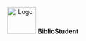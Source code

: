 <p align="center">
  <img src="Items/logo.png" alt="Logo" width="65" height="60" class="me-2">
  <strong>BiblioStudent</strong>
</p>
